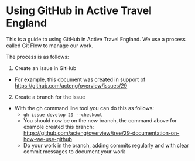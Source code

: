 # Using GitHub in Active Travel England

This is a guide to using GitHub in Active Travel England.
We use a process called Git Flow to manage our work.

The process is as follows:

1. Create an issue in GitHub
  - For example, this document was created in support of https://github.com/acteng/overview/issues/29
2. Create a branch for the issue
  - With the gh command line tool you can do this as follows:
    - `gh issue develop 29 --checkout`
    - You should now be on the new branch, the command above for example created this branch: https://github.com/acteng/overview/tree/29-documentation-on-how-we-use-github
    - Do your work in the branch, adding commits regularly and with clear commit messages to document your work